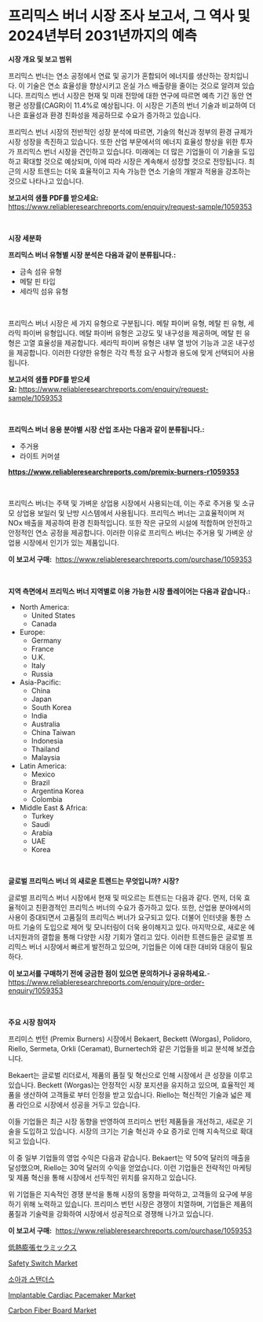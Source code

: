 <p><h1>프리믹스 버너 시장 조사 보고서, 그 역사 및 2024년부터 2031년까지의 예측</h1></p><p><strong>시장 개요 및 보고 범위</strong></p>
<p><p>프리믹스 번너는 연소 공정에서 연료 및 공기가 혼합되어 에너지를 생산하는 장치입니다. 이 기술은 연소 효율성을 향상시키고 온실 가스 배출량을 줄이는 것으로 알려져 있습니다. 프리믹스 번너 시장은 현재 및 미래 전망에 대한 연구에 따르면 예측 기간 동안 연평균 성장률(CAGR)이 11.4%로 예상됩니다. 이 시장은 기존의 번너 기술과 비교하여 더 나은 효율성과 환경 친화성을 제공하므로 수요가 증가하고 있습니다.</p><p>프리믹스 번너 시장의 전반적인 성장 분석에 따르면, 기술의 혁신과 정부의 환경 규제가 시장 성장을 촉진하고 있습니다. 또한 산업 부문에서의 에너지 효율성 향상을 위한 투자가 프리믹스 번너 시장을 견인하고 있습니다. 미래에는 더 많은 기업들이 이 기술을 도입하고 확대할 것으로 예상되며, 이에 따라 시장은 계속해서 성장할 것으로 전망됩니다. 최근의 시장 트렌드는 더욱 효율적이고 지속 가능한 연소 기술의 개발과 적용을 강조하는 것으로 나타나고 있습니다.</p></p>
<p><strong>보고서의 샘플 PDF를 받으세요:</strong> <a href="https://www.reliableresearchreports.com/enquiry/request-sample/1059353">https://www.reliableresearchreports.com/enquiry/request-sample/1059353</a></p>
<p>&nbsp;</p>
<p><strong>시장 세분화</strong></p>
<p><strong>프리믹스 버너 유형별 시장 분석은 다음과 같이 분류됩니다.:</strong></p>
<p><ul><li>금속 섬유 유형</li><li>메탈 핀 타입</li><li>세라믹 섬유 유형</li></ul></p>
<p>&nbsp;</p>
<p><p>프리믹스 버너 시장은 세 가지 유형으로 구분됩니다. 메탈 파이버 유형, 메탈 핀 유형, 세라믹 파이버 유형입니다. 메탈 파이버 유형은 고강도 및 내구성을 제공하며, 메탈 핀 유형은 고열 효율성을 제공합니다. 세라믹 파이버 유형은 내부 열 방어 기능과 고온 내구성을 제공합니다. 이러한 다양한 유형은 각각 특정 요구 사항과 용도에 맞게 선택되어 사용됩니다.</p></p>
<p><strong>보고서의 샘플 PDF를 받으세요:</strong>&nbsp;<a href="https://www.reliableresearchreports.com/enquiry/request-sample/1059353">https://www.reliableresearchreports.com/enquiry/request-sample/1059353</a></p>
<p>&nbsp;</p>
<p><strong> 프리믹스 버너 응용 분야별 시장 산업 조사는 다음과 같이 분류됩니다.:</strong></p>
<p><ul><li>주거용</li><li>라이트 커머셜</li></ul></p>
<p><strong><a href="https://www.reliableresearchreports.com/premix-burners-r1059353">https://www.reliableresearchreports.com/premix-burners-r1059353</a></strong></p>
<p>&nbsp;</p>
<p><p>프리믹스 버너는 주택 및 가벼운 상업용 시장에서 사용되는데, 이는 주로 주거용 및 소규모 상업용 보일러 및 난방 시스템에서 사용됩니다. 프리믹스 버너는 고효율적이며 저 NOx 배출을 제공하여 환경 친화적입니다. 또한 작은 규모의 시설에 적합하며 안전하고 안정적인 연소 공정을 제공합니다. 이러한 이유로 프리믹스 버너는 주거용 및 가벼운 상업용 시장에서 인기가 있는 제품입니다.</p></p>
<p><strong>이 보고서 구매:</strong>&nbsp; <a href="https://www.reliableresearchreports.com/purchase/1059353">https://www.reliableresearchreports.com/purchase/1059353</a></p>
<p>&nbsp;</p>
<p><strong>지역 측면에서 프리믹스 버너 지역별로 이용 가능한 시장 플레이어는 다음과 같습니다.:</strong></p>
<p><ul>
    <li>
        North America:
        <ul>
            <li>United States</li>
            <li>Canada</li>
        </ul>
    </li>
    <li>
        Europe:
        <ul>
            <li>Germany</li>
            <li>France</li>
            <li>U.K.</li>
            <li>Italy</li>
            <li>Russia</li>
        </ul>
    </li>
    <li>
        Asia-Pacific:
        <ul>
            <li>China</li>
            <li>Japan</li>
            <li>South Korea</li>
            <li>India</li>
            <li>Australia</li>
            <li>China Taiwan</li>
            <li>Indonesia</li>
            <li>Thailand</li>
            <li>Malaysia</li>
        </ul>
    </li>
    <li>
        Latin America:
        <ul>
            <li>Mexico</li>
            <li>Brazil</li>
            <li>Argentina Korea</li>
            <li>Colombia</li>
        </ul>
    </li>
    <li>
        Middle East & Africa:
        <ul>
            <li>Turkey</li>
            <li>Saudi</li>
            <li>Arabia</li>
            <li>UAE</li>
            <li>Korea</li>
        </ul>
    </li>
    </ul></p>
<p>&nbsp;</p>
<p><strong>글로벌 프리믹스 버너 의 새로운 트렌드는 무엇입니까? 시장?</strong></p>
<p><p>글로벌 프리믹스 버너 시장에서 현재 및 떠오르는 트렌드는 다음과 같다. 먼저, 더욱 효율적이고 친환경적인 프리믹스 버너의 수요가 증가하고 있다. 또한, 산업용 분야에서의 사용이 증대되면서 고품질의 프리믹스 버너가 요구되고 있다. 더불어 인터넷을 통한 스마트 기술의 도입으로 제어 및 모니터링이 더욱 용이해지고 있다. 마지막으로, 새로운 에너지원과의 결합을 통해 다양한 시장 기회가 열리고 있다. 이러한 트렌드들은 글로벌 프리믹스 버너 시장에서 빠르게 발전하고 있으며, 기업들은 이에 대한 대비와 대응이 필요하다.</p></p>
<p><strong>이 보고서를 구매하기 전에 궁금한 점이 있으면 문의하거나 공유하세요.</strong>- <a href="https://www.reliableresearchreports.com/enquiry/pre-order-enquiry/1059353">https://www.reliableresearchreports.com/enquiry/pre-order-enquiry/1059353</a></p>
<p>&nbsp;</p>
<p><strong>주요 시장 참여자</strong></p>
<p><p>프리미스 번턴 (Premix Burners) 시장에서 Bekaert, Beckett (Worgas), Polidoro, Riello, Sermeta, Orkli (Ceramat), Burnertech와 같은 기업들을 비교 분석해 보겠습니다. </p><p>Bekaert는 글로벌 리더로서, 제품의 품질 및 혁신으로 인해 시장에서 큰 성장을 이루고 있습니다. Beckett (Worgas)는 안정적인 시장 포지션을 유지하고 있으며, 효율적인 제품을 생산하여 고객들로 부터 인정을 받고 있습니다. Riello는 혁신적인 기술과 넓은 제품 라인으로 시장에서 성공을 거두고 있습니다.</p><p>이들 기업들은 최근 시장 동향을 반영하여 프리미스 번턴 제품들을 개선하고, 새로운 기술을 도입하고 있습니다. 시장의 크기는 기술 혁신과 수요 증가로 인해 지속적으로 확대되고 있습니다. </p><p>이 중 일부 기업들의 영업 수익은 다음과 같습니다. Bekaert는 약 50억 달러의 매출을 달성했으며, Riello는 30억 달러의 수익을 얻었습니다. 이런 기업들은 전략적인 마케팅 및 제품 혁신을 통해 시장에서 선두적인 위치를 유지하고 있습니다.</p><p>위 기업들은 지속적인 경쟁 분석을 통해 시장의 동향을 파악하고, 고객들의 요구에 부응하기 위해 노력하고 있습니다. 프리미스 번턴 시장은 경쟁이 치열하며, 기업들은 제품의 품질과 기술력을 강화하여 시장에서 성공적으로 경쟁해 나가고 있습니다.</p></p>
<p><strong>이 보고서 구매:</strong>&nbsp;&nbsp;<a href="https://www.reliableresearchreports.com/purchase/1059353">https://www.reliableresearchreports.com/purchase/1059353</a></p>
<p><p><a href="https://github.com/efcvopdgkdx128/Market-Research-Report-List-1/blob/main/287476931440.md">低熱膨張セラミックス</a></p><p><a href="https://view.publitas.com/reportprime-1/safety-switch-market-report-reveals-the-latest-trends-and-growth-opportunities-of-this-market/">Safety Switch Market</a></p><p><a href="https://medium.com/@ieremiapadurariu20221/%EC%86%8C%EC%95%84-%EC%8A%A4%ED%83%A0%EB%8D%94-%EC%8B%9C%EC%9E%A5-%EB%B6%84%EC%84%9D-%EB%B0%8F-2024%EB%85%84%EB%B6%80%ED%84%B0-2031%EB%85%84%EA%B9%8C%EC%A7%80%EC%9D%98-%ED%81%AC%EA%B8%B0-%EC%98%88%EC%B8%A1-3860f29e204a">소아과 스탠더스</a></p><p><a href="https://confirmed-shield-e13.notion.site/Implantable-Cardiac-Pacemaker-Market-Size-and-Market-Trends-Complete-Industry-Overview-2024-to-203-a05a8edd1e964116940f4e08fe1a90fb">Implantable Cardiac Pacemaker Market</a></p><p><a href="https://issuu.com/reportprime-2/docs/carbon-fiber-board-market-size-2030.pptx">Carbon Fiber Board Market</a></p></p>